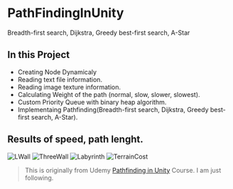 # PathFindingInUnity
Breadth-first search, Dijkstra, Greedy best-first search, A-Star


## In this Project

- Creating Node Dynamicaly
- Reading text file information.
- Reading image texture information. 
- Calculating Weight of the path (normal, slow, slower, slowest).
- Custom Priority Queue with binary heap algorithm.
- Implementaing Pathfinding(Breadth-first search, Dijkstra, Greedy best-first search, A-Star).


## Results of speed, path lenght.
![LWall](https://user-images.githubusercontent.com/17348039/100599451-733fb800-332e-11eb-9314-6eef2ebd9b2d.jpg)
![ThreeWall](https://user-images.githubusercontent.com/17348039/100599485-7cc92000-332e-11eb-9e2a-1a47aa12403e.jpg)
![Labyrinth](https://user-images.githubusercontent.com/17348039/100599553-92d6e080-332e-11eb-95b5-7a5b199ac57d.jpg)
![TerrainCost](https://user-images.githubusercontent.com/17348039/100599528-8a7ea580-332e-11eb-8ed2-2f82ea7e59af.jpg)

>This is originally from Udemy [Pathfinding in Unity](https://www.udemy.com/course/pathfinding-in-unity/) Course. I am just following.
